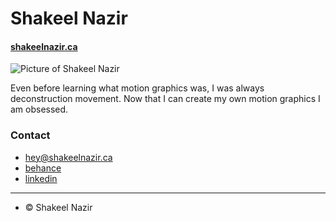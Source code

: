 # Shakeel Nazir

#### [shakeelnazir.ca](shakeelnazir.ca)

![Picture of Shakeel Nazir](/images/nazir.JPG=100x20)

Even before learning what motion graphics was, I was always deconstruction movement. Now that I can create my own motion graphics I am obsessed.

### Contact
- [hey@shakeelnazir.ca](mailto:hey@shakeelnazir.ca)
- [behance](https://www.behance.net/shakeelnaz290c)
- [linkedin](https://www.linkedin.com/in/shakeel-nazir-255b1799)

---

- © Shakeel Nazir
